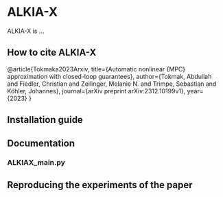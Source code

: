 # ALKIA-X

ALKIA-X is ...

## How to cite ALKIA-X
@article{Tokmaka2023Arxiv,
  title={Automatic nonlinear {MPC} approximation with closed-loop guarantees},
  author={Tokmak, Abdullah and Fiedler, Christian and Zeilinger, Melanie N. and Trimpe, Sebastian and Köhler, Johannes},
  journal={arXiv preprint arXiv:2312.10199v1},
  year={2023}
}



## Installation guide





## Documentation

### ALKIAX_main.py



## Reproducing the experiments of the paper












